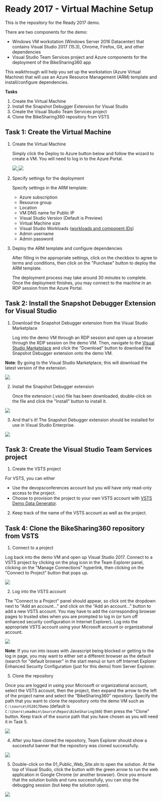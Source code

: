 # Ready 2017 - Virtual Machine Setup

This is the repository for the Ready 2017 demo.

There are two components for the demo:
- Windows VM workstation (Windows Server 2016 Datacenter) that contains Visual Studio 2017 (15.3), Chrome, Firefox, Git, and other dependencies
- Visual Studio Team Services project and Azure components for the deployment of the BikeSharing360 app

This walkthrough will help you set up the workstation (Azure Virtual Machine) that will use an Azure Resource Management (ARM) template and install/configure dependencies.

**Tasks**

1. Create the Virtual Machine
2. Install the Snapshot Debugger Extension for Visual Studio
3. Create the Visual Studio Team Services project
4. Clone the BikeSharing360 repository from VSTS

## Task 1: Create the Virtual Machine
    
1. Create the Virtual Machine
    
    Simply click the Deploy to Azure button below and follow the wizard to create a VM. You will need to log in to the Azure Portal.

	<a href="https://portal.azure.com/#create/Microsoft.Template/uri/https%3A%2F%2Fraw.githubusercontent.com%2Fnwcadence%2Fvse2017-demovm%2Fready2017%2Fdemovm-template.json" target="_blank">
		<img src="http://azuredeploy.net/deploybutton.png"/>
	</a>
	<a href="http://armviz.io/#/?load=https%3A%2F%2Fraw.githubusercontent.com%2Fnwcadence%2Fvse2017-demovm%2Fready2017%2Fdemovm-template.json" target="_blank">
		<img src="http://armviz.io/visualizebutton.png"/>
	</a>

2. Specify settings for the deployment

	Specify settings in the ARM template:
	- Azure subscription
	- Resource group
	- Location
	- VM DNS name for Public IP
	- Visual Studio Version (Default is Preview)
	- Virtual Machine size
	- Visual Studio Workloads ([workloads and component IDs](https://docs.microsoft.com/en-us/visualstudio/install/workload-component-id-vs-enterprise))
	- Admin username
	- Admin password
                                                                     
3. Deploy the ARM template and configure dependencies

	After filling in the appropriate settings, click on the checkbox to agree to terms and conditions, then click on the "Purchase" button to deploy the ARM template. 

	The deployment process may take around 30 minutes to complete. Once the deployment finishes, you may connect to the machine in an RDP session from the Azure Portal. 

## Task 2: Install the Snapshot Debugger Extension for Visual Studio

1. Download the Snapshot Debugger extension from the Visual Studio Marketplace

	Log into the demo VM through an RDP session and open up a browser through the RDP session on the demo VM. Then, navigate
 	to the [Visual Studio Marketplace](https://marketplace.visualstudio.com/items?itemName=SnapshotDebuggerTeam.MicrosoftSnapshotDebugger) and click the "Download" button to download the Snapshot Debugger extension onto the demo VM.

**Note**: By going to the Visual Studio Marketplace, this will download the latest version of the extension.

<img src = "images/download-snapshotdebugger.png" />

2. Install the Snapshot Debugger extension

	Once the extension (.vsix) file has been downloaded, double-click on the file and click the "Install" button to install it. 

<img src = "images/install-snapshotdebugger.png" />

3. And that's it! The Snapshot Debugger extension should be installed for use in Visual Studio Enterprise. 

<img src = "images/install-snapshotdebugger-success.png" />

## Task 3: Create the Visual Studio Team Services project

1. Create the VSTS project

For VSTS, you can either

- Use the devopsconferences account but you will have only read-only access to the project.
- Choose to provision the project to your own VSTS account with [VSTS Demo Data Generator](http://vstsdemogenerator.azurewebsites.net/Account/Verify?template=BikeSharing360).

2. Keep track of the name of the VSTS account as well as the project.

## Task 4: Clone the BikeSharing360 repository from VSTS

1. Connect to a project

Log back into the demo VM and open up Visual Studio 2017. Connect to a VSTS project by clicking on the plug icon in the Team Explorer panel, clicking on the "Manage Connections" hyperlink, then clicking on the "Connect to Project" button that pops up. 

<img src = "images/connect-to-project.png" />

2. Log into the VSTS account 

The "Connect to a Project" panel should appear, so click ont the dropdown next to "Add an account..." and click on the "Add an account..." button to add a new VSTS account. You may have to add the corresponding browser pages to trusted sites when you are prompted to log in (or turn off enhanced security configuration in Internet Explorer). Log into the appropriate VSTS account using your Microsoft account or organizational account. 

<img src = "images/add-an-account.png" />

**Note**: If you run into issues with Javascript being blocked or getting to the log in page, you may want to either set a different browser as the default (search for "default browser" in the start menu) or turn off Internet Explorer Enhanced Security Configuration (just for this demo) from Server Explorer.

3. Clone the repository

Once you are logged in using your Microsoft or organizational account, select the VSTS account, then the project, then expand the arrow to the left of the project name and select the "BikeSharing360" repository. Specify the path that you want to clone the repository onto the demo VM such as `C:\source\VS2017Demo` (default is `C:\Users\vmadmin\Source\Repos\BikeSharing360`) then press the "Clone" button. Keep track of the source path that you have chosen as you will need it in Task 5. 

<img src = "images/clone-repo.png" />

4. After you have cloned the repository, Team Explorer should show a successful banner that the repository was cloned successfully. 

<img src = "images/clone-repo-success.png" />

5. Double-click on the 01_Public_Web_Site.sln to open the solution. At the top of Visual Studio, click the button with the green arrow to run the web application in Google Chrome (or another browser). Once you ensure that the solution builds and runs successfully, you can stop the debugging session (but keep the solution open).

<img src = "images/run-mybikes.web.png" />


